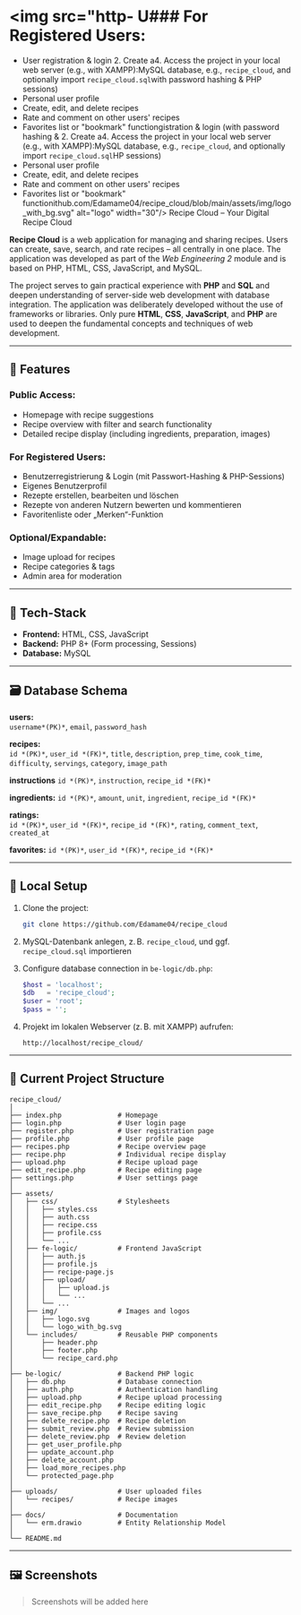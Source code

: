 # <img src="http- U### For Registered Users:
- User registration & login 2. Create a4. Access the project in your local web server (e.g., with XAMPP):MySQL database, e.g., `recipe_cloud`, and optionally import `recipe_cloud.sql`with password hashing & PHP sessions)
- Personal user profile
- Create, edit, and delete recipes
- Rate and comment on other users' recipes
- Favorites list or "bookmark" functiongistration & login (with password hashing & 2. Create a4. Access the project in your local web server (e.g., with XAMPP):MySQL database, e.g., `recipe_cloud`, and optionally import `recipe_cloud.sql`HP sessions)
- Personal user profile
- Create, edit, and delete recipes
- Rate and comment on other users' recipes
- Favorites list or "bookmark" functionithub.com/Edamame04/recipe_cloud/blob/main/assets/img/logo_with_bg.svg" alt="logo" width="30"/> Recipe Cloud – Your Digital Recipe Cloud

**Recipe Cloud** is a web application for managing and sharing recipes. Users can create, save, search, and rate recipes – all centrally in one place. The application was developed as part of the *Web Engineering 2* module and is based on PHP, HTML, CSS, JavaScript, and MySQL.

The project serves to gain practical experience with **PHP** and **SQL** and deepen understanding of server-side web development with database integration. The application was deliberately developed without the use of frameworks or libraries. Only pure **HTML**, **CSS**, **JavaScript**, and **PHP** are used to deepen the fundamental concepts and techniques of web development.

---

## 🌟 Features

### Public Access:
- Homepage with recipe suggestions
- Recipe overview with filter and search functionality
- Detailed recipe display (including ingredients, preparation, images)

### For Registered Users:
- Benutzerregistrierung & Login (mit Passwort-Hashing & PHP-Sessions)
- Eigenes Benutzerprofil
- Rezepte erstellen, bearbeiten und löschen
- Rezepte von anderen Nutzern bewerten und kommentieren
- Favoritenliste oder „Merken“-Funktion 

### Optional/Expandable:
- Image upload for recipes
- Recipe categories & tags
- Admin area for moderation

---

## 🧰 Tech-Stack

- **Frontend:** HTML, CSS, JavaScript
- **Backend:** PHP 8+ (Form processing, Sessions)
- **Database:** MySQL

---

## 🗃️ Database Schema

**users:**  
`username*(PK)*`, `email`, `password_hash`

**recipes:**  
`id *(PK)*`, `user_id *(FK)*`, `title`, `description`, `prep_time`, `cook_time`, `difficulty`,  `servings`, `category`, `image_path`

**instructions**
`id *(PK)*`, `instruction`, `recipe_id *(FK)*`

**ingredients:**
`id *(PK)*`, `amount`, `unit`, `ingredient`, `recipe_id *(FK)*`

**ratings:**  
`id *(PK)*`, `user_id *(FK)*`, `recipe_id *(FK)*`, `rating`, `comment_text`, `created_at`

**favorites:**
`id *(PK)*`, `user_id *(FK)*`, `recipe_id *(FK)*`

---

## 🔧 Local Setup

1. Clone the project:
   ```bash
   git clone https://github.com/Edamame04/recipe_cloud
   ```

2. MySQL-Datenbank anlegen, z. B. `recipe_cloud`, und ggf. `recipe_cloud.sql` importieren

3. Configure database connection in `be-logic/db.php`:

   ```php
   $host = 'localhost';
   $db   = 'recipe_cloud';
   $user = 'root';
   $pass = '';
   ```

4. Projekt im lokalen Webserver (z. B. mit XAMPP) aufrufen:

   ```
   http://localhost/recipe_cloud/
   ```

---

## 📁 Current Project Structure

```
recipe_cloud/
│
├── index.php              # Homepage
├── login.php              # User login page
├── register.php           # User registration page
├── profile.php            # User profile page
├── recipes.php            # Recipe overview page
├── recipe.php             # Individual recipe display
├── upload.php             # Recipe upload page
├── edit_recipe.php        # Recipe editing page
├── settings.php           # User settings page
│
├── assets/
│   ├── css/               # Stylesheets
│   │   ├── styles.css
│   │   ├── auth.css
│   │   ├── recipe.css
│   │   ├── profile.css
│   │   └── ...
│   ├── fe-logic/          # Frontend JavaScript
│   │   ├── auth.js
│   │   ├── profile.js
│   │   ├── recipe-page.js
│   │   ├── upload/
│   │   │   ├── upload.js
│   │   │   └── ...
│   │   └── ...
│   ├── img/               # Images and logos
│   │   ├── logo.svg
│   │   └── logo_with_bg.svg
│   └── includes/          # Reusable PHP components
│       ├── header.php
│       ├── footer.php
│       └── recipe_card.php
│
├── be-logic/              # Backend PHP logic
│   ├── db.php             # Database connection
│   ├── auth.php           # Authentication handling
│   ├── upload.php         # Recipe upload processing
│   ├── edit_recipe.php    # Recipe editing logic
│   ├── save_recipe.php    # Recipe saving
│   ├── delete_recipe.php  # Recipe deletion
│   ├── submit_review.php  # Review submission
│   ├── delete_review.php  # Review deletion
│   ├── get_user_profile.php
│   ├── update_account.php
│   ├── delete_account.php
│   ├── load_more_recipes.php
│   └── protected_page.php
│
├── uploads/               # User uploaded files
│   └── recipes/           # Recipe images
│
├── docs/                  # Documentation
│   └── erm.drawio         # Entity Relationship Model
│
└── README.md
```

---

## 🖼️ Screenshots

> Screenshots will be added here

